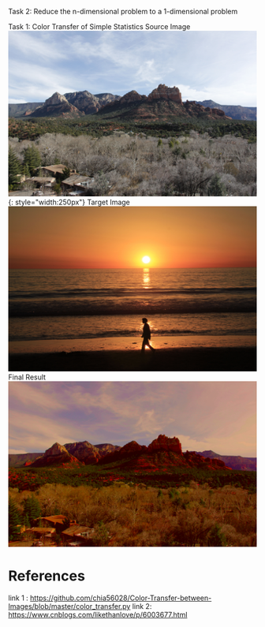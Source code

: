 Task 2: Reduce the n-dimensional problem to a 1-dimensional problem
<!-- Source Image
![src_img 1](src_clip2.jpg)
Target Image
![target_img 1](target_clip2.jpg)
Final Result
![Result1](Result1.jpg)

# References
link 1 : https://github.com/ptallada/colour_transfer/blob/master/colour_transfer.py
link 2:  https://github.com/frcs/colour-transfer/blob/master/pdf_transfer.m


 -->

Task 1: Color Transfer of Simple Statistics
Source Image
![src_img 1](src_clip2.jpg){: style="width:250px"}
Target Image
![target_img 1](target_clip2.jpg)
Final Result
![Result1](Result1.jpg)

# References
link 1 : https://github.com/chia56028/Color-Transfer-between-Images/blob/master/color_transfer.py
link 2: https://www.cnblogs.com/likethanlove/p/6003677.html